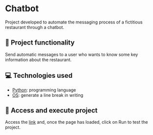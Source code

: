 # Chatbot
Project developed to automate the messaging process of a fictitious restaurant through a chatbot.

## 🔨 Project functionality
Send automatic messages to a user who wants to know some key information about the restaurant.

## 💻 Technologies used 
* [Python](https://docs.python.org/pt-br/3/tutorial/): programming language
* [OS](https://docs.python.org/pt-br/3.7/library/os.html): generate a line break in writing

## 📁 Access and execute project
Access the [link](https://replit.com/@ArturColen/Chatbot) and, once the page has loaded, click on Run to test the project.
